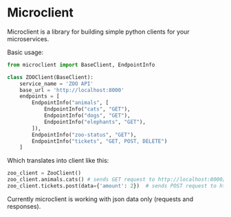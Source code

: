 # Microclient
Microclient is a library for building simple python clients for your microservices.

Basic usage:
```python
from microclient import BaseClient, EndpointInfo

class ZOOClient(BaseClient):
    service_name = 'ZOO API'
    base_url = 'http://localhost:8000'
    endpoints = [
        EndpointInfo("animals", [
            EndpointInfo("cats", "GET"),
            EndpointInfo("dogs", "GET"),
            EndpointInfo("elephants", "GET"),
        ]),
        EndpointInfo("zoo-status", "GET"),
        EndpointInfo("tickets", "GET, POST, DELETE")
    ]
```

Which translates into client like this:
```python
zoo_client = ZooClient()
zoo_client.animals.cats() # sends GET request to http://localhost:8000/animals/cats
zoo_client.tickets.post(data={'amount': 2})  # sends POST request to http://localhost:8000/tickets with json data
```

Currently microclient is working with json data only (requests and responses).